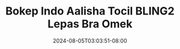--- 
title: "Bokep Indo Aalisha Tocil BLING2 Lepas Bra Omek"
description: "video  video bokep Bokep Indo Aalisha Tocil BLING2 Lepas Bra Omek   durasi panjang  "
date: 2024-08-05T03:03:51-08:00
file_code: "vciwpamy0lv6"
draft: false
cover: "1pkjyfrbsxnsrgx6.jpg"
tags: ["Bokep", "Indo", "Aalisha", "Tocil", "Lepas", "Bra", "Omek", "bokep-indo", "bokep-viral", "bokep-ig"]
length: 2095
fld_id: "1483066"
foldername: "Aalisha  Jenifer"
categories: ["Aalisha  Jenifer"]
views: 0
---